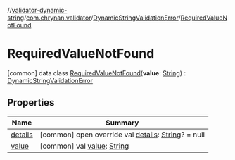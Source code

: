 //[validator-dynamic-string](../../../../index.md)/[com.chrynan.validator](../../index.md)/[DynamicStringValidationError](../index.md)/[RequiredValueNotFound](index.md)



# RequiredValueNotFound  
 [common] data class [RequiredValueNotFound](index.md)(**value**: [String](https://kotlinlang.org/api/latest/jvm/stdlib/kotlin/-string/index.html)) : [DynamicStringValidationError](../index.md)   


## Properties  
  
|  Name |  Summary | 
|---|---|
| <a name="com.chrynan.validator/DynamicStringValidationError.RequiredValueNotFound/details/#/PointingToDeclaration/"></a>[details](index.md#%5Bcom.chrynan.validator%2FDynamicStringValidationError.RequiredValueNotFound%2Fdetails%2F%23%2FPointingToDeclaration%2F%5D%2FProperties%2F1584461913)| <a name="com.chrynan.validator/DynamicStringValidationError.RequiredValueNotFound/details/#/PointingToDeclaration/"></a> [common] open override val [details](index.md#%5Bcom.chrynan.validator%2FDynamicStringValidationError.RequiredValueNotFound%2Fdetails%2F%23%2FPointingToDeclaration%2F%5D%2FProperties%2F1584461913): [String](https://kotlinlang.org/api/latest/jvm/stdlib/kotlin/-string/index.html)? = null   <br>|
| <a name="com.chrynan.validator/DynamicStringValidationError.RequiredValueNotFound/value/#/PointingToDeclaration/"></a>[value](value.md)| <a name="com.chrynan.validator/DynamicStringValidationError.RequiredValueNotFound/value/#/PointingToDeclaration/"></a> [common] val [value](value.md): [String](https://kotlinlang.org/api/latest/jvm/stdlib/kotlin/-string/index.html)   <br>|

